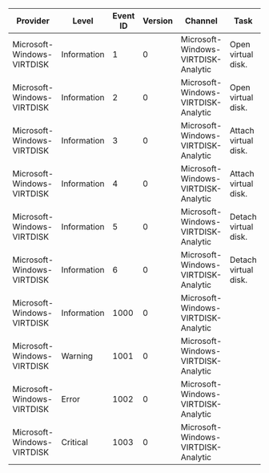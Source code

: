 Provider                    |  Level        |  Event ID  |  Version  |  Channel                              |  Task                  |  Opcode  |  Keyword  |  Message
----------------------------|---------------|------------|-----------|---------------------------------------|------------------------|----------|-----------|-------------------------------------------------------------------------
Microsoft-Windows-VIRTDISK  |  Information  |  1         |  0        |  Microsoft-Windows-VIRTDISK-Analytic  |  Open virtual disk.    |  Start   |           |  Opening backing store {VhdFileName} as type {VhdVirtualStorageType}.
Microsoft-Windows-VIRTDISK  |  Information  |  2         |  0        |  Microsoft-Windows-VIRTDISK-Analytic  |  Open virtual disk.    |  Stop    |           |  Opened backing store; returning handle {VhdHandle}; status {VhdStatus}.
Microsoft-Windows-VIRTDISK  |  Information  |  3         |  0        |  Microsoft-Windows-VIRTDISK-Analytic  |  Attach virtual disk.  |  Start   |           |  Attaching using handle {VhdHandle}.
Microsoft-Windows-VIRTDISK  |  Information  |  4         |  0        |  Microsoft-Windows-VIRTDISK-Analytic  |  Attach virtual disk.  |  Stop    |           |  Attached with status {VhdStatus}.
Microsoft-Windows-VIRTDISK  |  Information  |  5         |  0        |  Microsoft-Windows-VIRTDISK-Analytic  |  Detach virtual disk.  |  Start   |           |  Detaching using handle {VhdHandle}.
Microsoft-Windows-VIRTDISK  |  Information  |  6         |  0        |  Microsoft-Windows-VIRTDISK-Analytic  |  Detach virtual disk.  |  Stop    |           |  Detached with status {VhdStatus}.
Microsoft-Windows-VIRTDISK  |  Information  |  1000      |  0        |  Microsoft-Windows-VIRTDISK-Analytic  |                        |          |           |  {TraceData}
Microsoft-Windows-VIRTDISK  |  Warning      |  1001      |  0        |  Microsoft-Windows-VIRTDISK-Analytic  |                        |          |           |  {TraceData}
Microsoft-Windows-VIRTDISK  |  Error        |  1002      |  0        |  Microsoft-Windows-VIRTDISK-Analytic  |                        |          |           |  {TraceData}
Microsoft-Windows-VIRTDISK  |  Critical     |  1003      |  0        |  Microsoft-Windows-VIRTDISK-Analytic  |                        |          |           |  {TraceData}